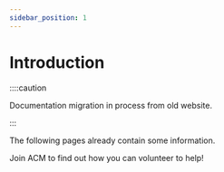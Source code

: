 ```yaml
---
sidebar_position: 1
---
```


# Introduction

::::caution

Documentation migration in process from old website. 

:::


The following pages already contain some information.


Join ACM to find out how you can volunteer to help!

